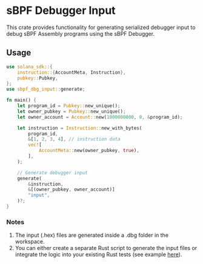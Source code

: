 # sBPF Debugger Input

This crate provides functionality for generating serialized debugger input to debug sBPF Assembly programs using the sBPF Debugger.

## Usage

```rust
use solana_sdk::{
    instruction::{AccountMeta, Instruction},
    pubkey::Pubkey,
};
use sbpf_dbg_input::generate;

fn main() {
    let program_id = Pubkey::new_unique();
    let owner_pubkey = Pubkey::new_unique();
    let owner_account = Account::new(1000000000, 0, &program_id);

    let instruction = Instruction::new_with_bytes(
        program_id,
        &[1, 2, 3, 4], // instruction data
        vec![
            AccountMeta::new(owner_pubkey, true),
        ],
    );

    // Generate debugger input
    generate(
        &instruction,
        &[(owner_pubkey, owner_account)]
        "input",
    )?;
}

```

### Notes

1. The input (.hex) files are generated inside a .dbg folder in the workspace.
2. You can either create a separate Rust script to generate the input files or integrate the logic into your existing Rust tests (see example [here](../../extension/sample/src/lib.rs)).